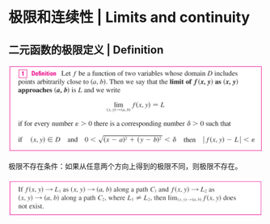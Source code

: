 # 极限和连续性 | Limits and continuity

## 二元函数的极限定义 | Definition

![二元函数的极限定义](.极限和连续性/二元函数的极限定义.png)

极限不存在条件：如果从任意两个方向上得到的极限不同，则极限不存在。

![极限不存在条件](.极限和连续性/极限不存在条件.png)

